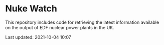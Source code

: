 # Nuke Watch

This repository includes code for retrieving the latest information available on the output of EDF nuclear power plants in the UK.

Last updated: 2021-10-04 10:07